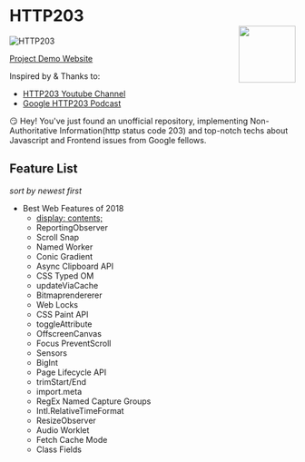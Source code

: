 # HTTP203 <img style="float:right;width:100px;padding-top:35px" src="https://img.shields.io/npm/l/vux.svg?style=flat-square" alt="">

![HTTP203](https://i.ytimg.com/vi/PgESLlNCv94/mqdefault.jpg "HTTP203")

[Project Demo Website](https://project.alan-zhufengxu.com/http203)

Inspired by & Thanks to:
- [HTTP203 Youtube Channel](https://www.youtube.com/playlist?list=PLNYkxOF6rcIAKIQFsNbV0JDws_G_bnNo9)
- [Google HTTP203 Podcast](https://developers.google.com/web/shows/http203/podcast/)

:smirk: Hey! You've just found an unofficial repository, implementing Non-Authoritative Information(http status code 203) and top-notch techs about Javascript and Frontend issues from Google fellows.

## Feature List
*sort by newest first*
- Best Web Features of 2018
    - [display: contents;](https://project.alan-zhufengxu.com/http203/best-web-features-2018/display-contents.html)
    - ReportingObserver
    - Scroll Snap
    - Named Worker
    - Conic Gradient
    - Async Clipboard API
    - CSS Typed OM
    - updateViaCache
    - Bitmaprendererer
    - Web Locks
    - CSS Paint API
    - toggleAttribute
    - OffscreenCanvas
    - Focus PreventScroll
    - Sensors
    - BigInt
    - Page Lifecycle API
    - trimStart/End
    - import.meta
    - RegEx Named Capture Groups
    - Intl.RelativeTimeFormat
    - ResizeObserver
    - Audio Worklet
    - Fetch Cache Mode
    - Class Fields
    